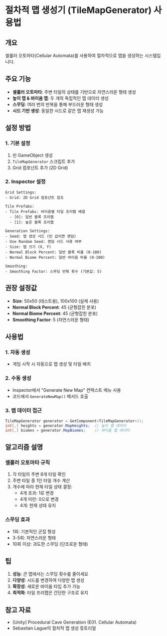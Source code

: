 # 절차적 맵 생성기 (TileMapGenerator) 사용법

## 개요
셀룰러 오토마타(Cellular Automata)를 사용하여 절차적으로 맵을 생성하는 시스템입니다.

## 주요 기능
- **셀룰러 오토마타**: 주변 타일의 상태를 기반으로 자연스러운 형태 생성
- **높이 맵 & 바이옴 맵**: 두 개의 독립적인 맵 데이터 생성
- **스무딩**: 여러 번의 반복을 통해 부드러운 형태 생성
- **시드 기반 생성**: 동일한 시드로 같은 맵 재생성 가능

## 설정 방법

### 1. 기본 설정
1. 빈 GameObject 생성
2. `TileMapGenerator` 스크립트 추가
3. Grid 컴포넌트 추가 (2D Grid)

### 2. Inspector 설정
```
Grid Settings:
- Grid: 2D Grid 컴포넌트 참조

Tile Prefabs:
- Tile Prefabs: 바이옴별 타일 프리팹 배열
  - [0]: 일반 블록 프리팹
  - [1]: 높은 블록 프리팹

Generation Settings:
- Seed: 맵 생성 시드 (빈 값이면 랜덤)
- Use Random Seed: 랜덤 시드 사용 여부
- Size: 맵 크기 (X, Y)
- Normal Block Percent: 일반 블록 비율 (0-100)
- Normal Biome Percent: 일반 바이옴 비율 (0-100)

Smoothing:
- Smoothing Factor: 스무딩 반복 횟수 (기본값: 5)
```

## 권장 설정값
- **Size**: 50x50 (테스트용), 100x100 (실제 사용)
- **Normal Block Percent**: 45 (균형잡힌 분포)
- **Normal Biome Percent**: 45 (균형잡힌 분포)
- **Smoothing Factor**: 5 (자연스러운 형태)

## 사용법

### 1. 자동 생성
- 게임 시작 시 자동으로 맵 생성 및 타일 배치

### 2. 수동 생성
- Inspector에서 "Generate New Map" 컨텍스트 메뉴 사용
- 코드에서 `GenerateNewMap()` 메서드 호출

### 3. 맵 데이터 접근
```csharp
TileMapGenerator generator = GetComponent<TileMapGenerator>();
int[,] heights = generator.MapHeights;  // 높이 맵 데이터
int[,] biomes = generator.MapBiomes;    // 바이옴 맵 데이터
```

## 알고리즘 설명

### 셀룰러 오토마타 규칙
1. 각 타일의 주변 8개 타일 확인
2. 주변 타일 중 1인 타일 개수 계산
3. 개수에 따라 현재 타일 상태 결정:
   - 4개 초과: 1로 변경
   - 4개 미만: 0으로 변경
   - 4개: 현재 상태 유지

### 스무딩 효과
- 1회: 기본적인 군집 형성
- 3-5회: 자연스러운 형태
- 10회 이상: 과도한 스무딩 (단조로운 형태)

## 팁
1. **성능**: 큰 맵에서는 스무딩 횟수를 줄이세요
2. **다양성**: 시드를 변경하여 다양한 맵 생성
3. **확장성**: 새로운 바이옴 타입 추가 가능
4. **최적화**: 타일 프리팹은 간단한 구조로 유지

## 참고 자료
- [Unity] Procedural Cave Generation (E01. Cellular Automata)
- Sebastian Lague의 절차적 맵 생성 튜토리얼 